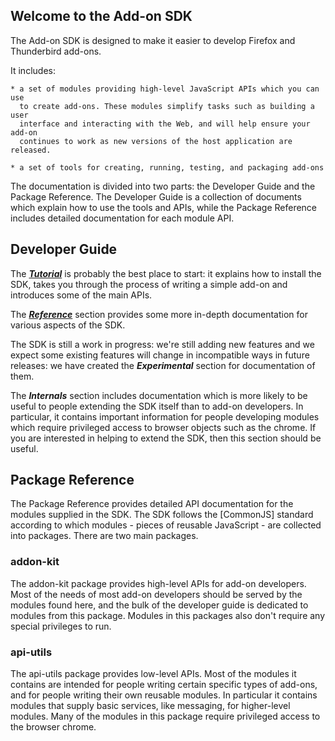 
Welcome to the Add-on SDK
-------------------------

The Add-on SDK is designed to make it easier to develop Firefox and Thunderbird
add-ons.

It includes:

    * a set of modules providing high-level JavaScript APIs which you can use
      to create add-ons. These modules simplify tasks such as building a user
      interface and interacting with the Web, and will help ensure your add-on
      continues to work as new versions of the host application are released. 

    * a set of tools for creating, running, testing, and packaging add-ons

The documentation is divided into two parts: the Developer Guide and the Package Reference. The Developer Guide is a collection of documents which explain how to use the tools and APIs, while the Package Reference includes detailed documentation for each module API.

## Developer Guide ##

The [***Tutorial***](#guide/getting-started) is probably the best place to start: it explains how to install the SDK, takes you through the process of writing a simple add-on and introduces some of the main APIs.

The [***Reference***](#guide/reference) section provides some more in-depth documentation for various aspects of the SDK.

The SDK is still a work in progress: we're still adding new features and we expect some existing features will change in incompatible ways in future releases: we have created the ***Experimental*** section for documentation of them.

The ***Internals*** section includes documentation which is more likely to be useful to people extending the SDK itself than to add-on developers. In particular, it contains important information for people developing modules which require privileged access to browser objects such as the chrome. If you are interested in helping to extend the SDK, then this section should be useful.

## Package Reference ##

The Package Reference provides detailed API documentation for the modules supplied in the SDK. The SDK follows the [CommonJS] standard according to which modules - pieces of reusable JavaScript - are collected into packages. There are two main packages.

### addon-kit ###

The addon-kit package provides high-level APIs for add-on developers. Most of the needs of most add-on developers should be served by the modules found here, and the bulk of the developer guide is dedicated to modules from this package. Modules in this packages also don't require any special privileges to run.

### api-utils ###

The api-utils package provides low-level APIs. Most of the modules it contains are intended for people writing certain specific types of add-ons, and for people writing their own reusable modules. In particular it contains modules that supply basic services, like messaging, for higher-level modules. Many of the modules in this package require privileged access to the browser chrome.

